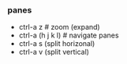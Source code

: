 
### panes
* ctrl-a z # zoom (expand)
* ctrl-a (h j k l) # navigate panes
* ctrl-a s (split horizonal)
* ctrl-a v (split vertical)
